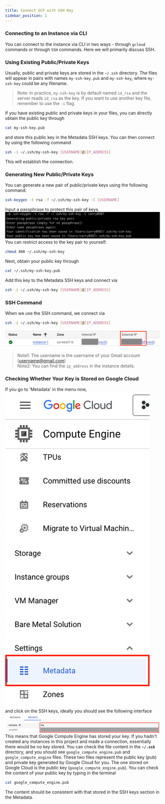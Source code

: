 ```yaml
---
title: Connect GCP with SSH Key
sidebar_position: 1
---
```


### Connecting to an Instance via CLI
You can connect to the instance via CLI in two ways - through `gcloud` commands or through `SSH` commands. Here we will primarily discuss SSH.

### Using Existing Public/Private Keys
Usually, public and private keys are stored in the `~/.ssh` directory. The files will appear in pairs with names `my-ssh-key.pub` and `my-ssh-key`, where `my-ssh-key` could be any filename.
>
>Note: In practice, `my-ssh-key` is by default named `id_rsa` and the server reads `id_rsa` as the key. If you want to use another key file, remember to use the `-i` flag.
>
If you have existing public and private keys in your files, you can directly obtain the public key through 
```bash
cat my-ssh-key.pub
```
and store this public key in the Metadata SSH keys. You can then connect by using the following command
```bash
ssh -i ~/.ssh/my-ssh-key [USERNAME]@[IP_ADDRESS]
```
This will establish the connection. 

### Generating New Public/Private Keys
You can generate a new pair of public/private keys using the following command:
```bash
ssh-keygen -t rsa -f ~/.ssh/my-ssh-key -C [USERNAME]
```
Input a passphrase to protect this pair of keys. 
![](./img/ssh-keygen.png)
You can restrict access to the key pair to yourself:
```bash
chmod 400 ~/.ssh/my-ssh-key
```
Next, obtain your public key through
```bash
cat ~/.ssh/my-ssh-key.pub
```
Add this key to the Metadata SSH keys and connect via
```bash
ssh -i ~/.ssh/my-ssh-key [USERNAME]@[IP_ADDRESS]
```

### SSH Command
When we use the SSH command, we connect via
```bash
ssh -i ~/.ssh/my-ssh-key [USERNAME]@[IP_ADDRESS]
```
![](./img/external-ip.png)  
>
>Note1: The username is the username of your Gmail account (username@gmail.com)  
>Note2: You can find the `ip_address` in the instance details.
>

### Checking Whether Your Key is Stored on Google Cloud
If you go to 'Metadata' in the menu now,
![](./img/metadata.png)  
and click on the SSH keys, ideally you should see the following interface  
![](./img/ssh-keys.png)  
This means that Google Compute Engine has stored your key. 
If you hadn't created any instances in this project and made a connection, essentially there would be no key stored. 
You can check the file content in the **`~/.ssh`** directory, and you should see `google_compute_engine.pub` and `google_compute_engine` files. 
These two files represent the public key (pub) and private key generated by Google Cloud for you. 
The one stored on Google Cloud is the public key (`google_compute_engine.pub`).
You can check the content of your public key by typing in the terminal
```bash
cat google_compute_engine.pub
```
The content should be consistent with that stored in the SSH keys section in the Metadata.
